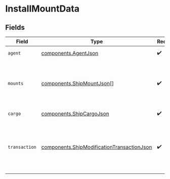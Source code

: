 # InstallMountData


## Fields

| Field                                                                                                    | Type                                                                                                     | Required                                                                                                 | Description                                                                                              |
| -------------------------------------------------------------------------------------------------------- | -------------------------------------------------------------------------------------------------------- | -------------------------------------------------------------------------------------------------------- | -------------------------------------------------------------------------------------------------------- |
| `agent`                                                                                                  | [components.AgentJson](../../models/components/agentjson.md)                                             | :heavy_check_mark:                                                                                       | Agent details.                                                                                           |
| `mounts`                                                                                                 | [components.ShipMountJson](../../models/components/shipmountjson.md)[]                                   | :heavy_check_mark:                                                                                       | List of installed mounts after the installation of the new mount.                                        |
| `cargo`                                                                                                  | [components.ShipCargoJson](../../models/components/shipcargojson.md)                                     | :heavy_check_mark:                                                                                       | Ship cargo details.                                                                                      |
| `transaction`                                                                                            | [components.ShipModificationTransactionJson](../../models/components/shipmodificationtransactionjson.md) | :heavy_check_mark:                                                                                       | Result of a transaction for a ship modification, such as installing a mount or a module.                 |